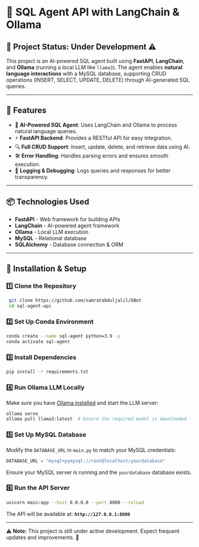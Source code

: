 # 🚀 SQL Agent API with LangChain & Ollama

## 📌 Project Status: **Under Development** ⚠️

This project is an AI-powered SQL agent built using **FastAPI**, **LangChain**, and **Ollama** (running a local LLM like `llama3`). The agent enables **natural language interactions** with a MySQL database, supporting CRUD operations (INSERT, SELECT, UPDATE, DELETE) through AI-generated SQL queries.

---

## 🌟 Features
- 🧠 **AI-Powered SQL Agent**: Uses LangChain and Ollama to process natural language queries.
- ⚡ **FastAPI Backend**: Provides a RESTful API for easy integration.
- 🔍 **Full CRUD Support**: Insert, update, delete, and retrieve data using AI.
- 🛠 **Error Handling**: Handles parsing errors and ensures smooth execution.
- 📝 **Logging & Debugging**: Logs queries and responses for better transparency.

---

## 📦 Technologies Used
- **FastAPI** - Web framework for building APIs
- **LangChain** - AI-powered agent framework
- **Ollama** - Local LLM execution
- **MySQL** - Relational database
- **SQLAlchemy** - Database connection & ORM

---

## 🚀 Installation & Setup

### 1️⃣ **Clone the Repository**
```bash
 git clone https://github.com/samratabduljalil/DBot
 cd sql-agent-api
```

### 2️⃣ **Set Up Conda Environment**
```bash
conda create --name sql-agent python=3.9 -y
conda activate sql-agent
```

### 3️⃣ **Install Dependencies**
```bash
pip install -r requirements.txt
```

### 4️⃣ **Run Ollama LLM Locally**
Make sure you have [Ollama installed](https://ollama.ai/) and start the LLM server:
```bash
ollama serve
ollama pull llama3:latest  # Ensure the required model is downloaded
```

### 5️⃣ **Set Up MySQL Database**
Modify the `DATABASE_URL` in `main.py` to match your MySQL credentials:
```python
DATABASE_URL = "mysql+pymysql://root@localhost/yourdatabase"
```
Ensure your MySQL server is running and the `yourdatabase` database exists.

### 6️⃣ **Run the API Server**
```bash
uvicorn main:app --host 0.0.0.0 --port 8000 --reload
```
The API will be available at: **`http://127.0.0.1:8000`**

---


⚠️ **Note:** This project is still under active development. Expect frequent updates and improvements. 🚀

